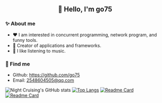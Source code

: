 <h2 align="center">👋 Hello, I'm go75</h2>

### ✨ About me
* ❤️ I am interested in concurrent programming, network program, and funny tools.
* 🔨 Creator of applications and frameworks.
* 🎵 I like listening to music.

### 👀 Find me

* Github: <https://github.com/go75>
* Email: <2548604505@qq.com>

![Night Cruising's GitHub stats](https://github-readme-stats-git-masterrstaa-rickstaa.vercel.app/api?username=go75&show_icons=true&count_private=true)
[![Top Langs](https://github-readme-stats.vercel.app/api/top-langs/?username=go75&layout=compact&hide=javascript,html,css,PowerShell)](https://github.com/anuraghazra/github-readme-stats)
[![Readme Card](https://github-readme-stats.vercel.app/api/pin/?username=go75&repo=im-srv)](https://github.com/anuraghazra/github-readme-stats)
[![Readme Card](https://github-readme-stats.vercel.app/api/pin/?username=go75&repo=im-api)](https://github.com/anuraghazra/github-readme-stats)